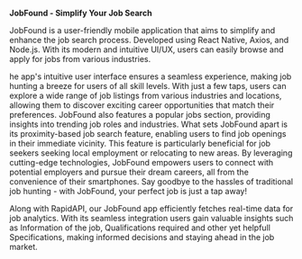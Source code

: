 **JobFound - Simplify Your Job Search**

JobFound is a user-friendly mobile application that aims to simplify and enhance the job search process. 
Developed using React Native, Axios, and Node.js. With its modern and intuitive UI/UX, users can easily browse and apply for jobs from various industries. 

he app's intuitive user interface ensures a seamless experience, making job hunting a breeze for users of all skill levels. 
With just a few taps, users can explore a wide range of job listings from various industries and locations, allowing them to discover exciting career opportunities that match their preferences. 
JobFound also features a popular jobs section, providing insights into trending job roles and industries.
What sets JobFound apart is its proximity-based job search feature, enabling users to find job openings in their immediate vicinity. 
This feature is particularly beneficial for job seekers seeking local employment or relocating to new areas. 
By leveraging cutting-edge technologies, JobFound empowers users to connect with potential employers and pursue their dream careers, all from the convenience of their smartphones. 
Say goodbye to the hassles of traditional job hunting - with JobFound, your perfect job is just a tap away!

Along with RapidAPI, our JobFound app efficiently fetches real-time data for job analytics. 
With its seamless integration users gain valuable insights such as Information of the job, Qualifications required 
and other yet helpfull Specifications, making informed decisions and staying ahead in the job market.
